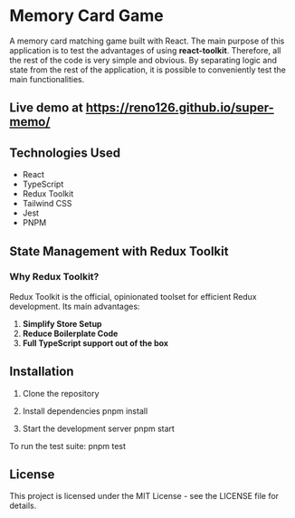 # Memory Card Game

A memory card matching game built with React.
The main purpose of this application is to test the advantages of using **react-toolkit**. Therefore, all the rest of the code is very simple and obvious. By separating logic and state from the rest of the application, it is possible to conveniently test the main functionalities.

## Live demo at https://reno126.github.io/super-memo/

## Technologies Used

- React
- TypeScript
- Redux Toolkit
- Tailwind CSS
- Jest
- PNPM

## State Management with Redux Toolkit

### Why Redux Toolkit?

Redux Toolkit is the official, opinionated toolset for efficient Redux development. Its main advantages:

1. **Simplify Store Setup**
2. **Reduce Boilerplate Code**
3. **Full TypeScript support out of the box**

## Installation

1. Clone the repository

2. Install dependencies
   pnpm install

3. Start the development server
   pnpm start

To run the test suite:
pnpm test

## License

This project is licensed under the MIT License - see the LICENSE file for details.
